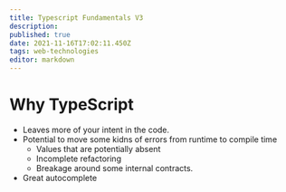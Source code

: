 ```yaml
---
title: Typescript Fundamentals V3
description: 
published: true
date: 2021-11-16T17:02:11.450Z
tags: web-technologies
editor: markdown
---
```


# Why TypeScript
* Leaves more of your intent in the code. 
* Potential to move some kidns of errors from runtime to compile time
	* Values that are potentially absent
  * Incomplete refactoring
  * Breakage around some internal contracts.
* Great autocomplete